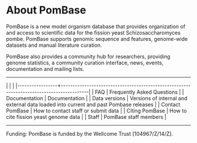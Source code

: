 # About PomBase

PomBase is a new model organism database that provides organization of
and access to scientific data for the fission yeast
Schizosaccharomyces pombe. PomBase supports genomic sequence and
features, genome-wide datasets and manual literature curation.

PomBase also provides a community hub for researchers, providing
genome statistics, a community curation interface, news, events,
documentation and mailing lists.

------------------------------------

|                 |                                                                                          |
|-----------------+------------------------------------------------------------------------------------------|
| FAQ             | 	Frequently Asked Questions                                                           |
| Documentation   | 	Documentation                                                                        |
| Data versions   | 	Versions of internal and external data loaded into current and past Pombase releases |
| Contact PomBase | 	How to contact staff or submit data                                                  |
| Citing PomBase  | 	How to cite fission yeast genome data                                                |
| Staff           | 	PomBase staff members                                                                |

------------------------------------

Funding: PomBase is funded by the Wellcome Trust [104967/Z/14/Z].
